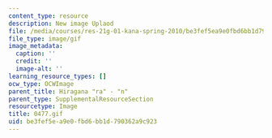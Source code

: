 ```yaml
---
content_type: resource
description: New image Uplaod
file: /media/courses/res-21g-01-kana-spring-2010/be3fef5ea9e0fbd6bb1d790362a9c923_0477.gif
file_type: image/gif
image_metadata:
  caption: ''
  credit: ''
  image-alt: ''
learning_resource_types: []
ocw_type: OCWImage
parent_title: Hiragana "ra" - "n"
parent_type: SupplementalResourceSection
resourcetype: Image
title: 0477.gif
uid: be3fef5e-a9e0-fbd6-bb1d-790362a9c923
---
```


